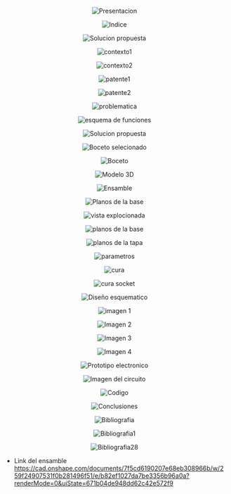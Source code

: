  <p align="center">
  <img src="https://github.com/Arbandu/Fundbio/blob/f7bf55b393951f2d37457765e588534dc65d0cd9/Imagenes/Presentacion.png" alt="Presentacion">
</p>  

 <p align="center">
  <img src="https://github.com/Arbandu/Fundbio/blob/c4ab7309298628b1fd9f7b3699f105d812f7d14e/Imagenes/Indice.png" alt="Indice">
</p>  

 <p align="center">
  <img src="https://github.com/Arbandu/Fundbio/blob/41d602e06e5343dab5e5f782104a007a90030e1e/Imagenes/1%20Solucion%20propuesta.png" alt="Solucion propuesta">
</p>  

 <p align="center">
  <img src="https://github.com/Arbandu/Fundbio/blob/1debdf7a62c1867df3282a399cfa4e1be1a74d53/Imagenes/contexto1.png" alt="contexto1">
</p>  
 <p align="center">
  <img src="https://github.com/Arbandu/Fundbio/blob/3a23ef658078048282c19a03eda6dc07d63b013a/Imagenes/contexto%202.png" alt="contexto2">
</p>  
 <p align="center">
  <img src="https://github.com/Arbandu/Fundbio/blob/3cb745badcf81d43681a615326a90c8f342b5942/Imagenes/patentes1.png" alt="patente1">
</p>  
 <p align="center">
  <img src="https://github.com/Arbandu/Fundbio/blob/5c187ca8d754298c1ad79c91593d129fd28dd9dc/Imagenes/patentes2.png" alt="patente2">
</p>  

<p align="center">
  <img src="https://github.com/Arbandu/Fundbio/blob/c93557fec7ac52eeeab40eef0b45dc31eb59b881/Imagenes/problematica.png" alt="problematica">
</p>  
<p align="center">
  <img src="https://github.com/Arbandu/Fundbio/blob/9a021b2ce2aa82763b01c111ecc7b249049ef80b/Imagenes/2%20Esquema%20de%20funciones.png" alt="esquema de funciones">
</p>  

<p align="center">
  <img src="https://github.com/Arbandu/Fundbio/blob/41d602e06e5343dab5e5f782104a007a90030e1e/Imagenes/1%20Solucion%20propuesta.png" alt="Solucion propuesta">
</p>  


 <p align="center">
  <img src="https://github.com/Arbandu/Fundbio/blob/675f2a84322cadb198a0edd1b8e996d002ee6b20/Imagenes/3%20Boceto.png" alt="Boceto selecionado">
</p>  

<p align="center">
  <img src="https://github.com/Arbandu/Fundbio/blob/74271249ef2be12f3ae357d62bf327e2cb131ac1/Imagenes/14.png" alt="Boceto">
</p>  

 <p align="center">
  <img src="https://github.com/Arbandu/Fundbio/blob/e13daf6a9e9c63a7b676ffa6e66fb167de2c9dce/Imagenes/4%20Modelo%203D.png" alt="Modelo 3D">
</p>  

 <p align="center">
  <img src="https://github.com/Arbandu/Fundbio/blob/ac8098e5508d18a7b0ab964b36b1a53bfab724a1/Imagenes/15.png" alt="Ensamble">
</p>  

 <p align="center">
  <img src="https://github.com/Arbandu/Fundbio/blob/ab072538b5e00607a5894a7aff194d3e6d6f68b3/Imagenes/16.png" alt="Planos de la base">
</p>  

 <p align="center">
  <img src="https://github.com/Arbandu/Fundbio/blob/fbc389ebbef23c4668ecb9bd18bb56e54f8193f0/Imagenes/vista%20expl.png" alt="vista explocionada">
</p>  

 <p align="center">
  <img src="https://github.com/Arbandu/Fundbio/blob/75d61e4036bd087a492fd86ad1e2f51c41d4de9e/Imagenes/planos%20de%20la%20base.png" alt="planos de la base">
</p>  

 <p align="center">
  <img src="https://github.com/Arbandu/Fundbio/blob/a0fec41d70ccb68993dc328611c2b15c995eed98/Imagenes/planos%20de%20la%20tapa.png" alt="planos de la tapa">
</p>  
 <p align="center">
  <img src="https://github.com/Arbandu/Fundbio/blob/7524c9728a1baa9a6ee1e1d8f0e2de8dbd8cba6e/Imagenes/parametros%20de%20impresion.png" alt="parametros">
</p>  
 <p align="center">
  <img src="https://github.com/Arbandu/Fundbio/blob/6529d27baab7ff97b833101398f526e70f494779/Imagenes/cura%20.png" alt="cura">
</p>  
 <p align="center">
  <img src="https://github.com/Arbandu/Fundbio/blob/6f34f6622745acc63c24639bba4f6d95db67c65f/Imagenes/cura%20socket.png" alt="cura socket">
</p>  
 <p align="center">
  <img src="https://github.com/Arbandu/Fundbio/blob/c054fa9892d8ce54dd14e707f1d6d81a75d1ebd7/Imagenes/5%20Dise%C3%B1o%20esquematico.png" alt="Diseño esquematico">
</p>  

<p align="center">
  <img src="https://github.com/Arbandu/Fundbio/blob/397d67b18023379cd76ec173b3f34fb146b17a3c/Imagenes/24.png" alt="imagen 1">
</p>  
<p align="center">
  <img src="https://github.com/Arbandu/Fundbio/blob/5c335e4c26a2644379e2e7a59b3d423886ece4b4/Imagenes/25.png" alt="Imagen 2">
</p>  
<p align="center">
  <img src="https://github.com/Arbandu/Fundbio/blob/5393fc22f057c7675e6478f175adfc0c623c153e/Imagenes/26.png" alt="Imagen 3">
</p>  
<p align="center">
  <img src="https://github.com/Arbandu/Fundbio/blob/dfc871760e7ec1e2e679872d7f239bd03113eec4/Imagenes/27.png" alt="Imagen 4">
</p>  

 <p align="center">
  <img src="https://github.com/Arbandu/Fundbio/blob/88f18cd2f7b929573bdae4b0167aa63002c440ea/Imagenes/6%20Prototipo%20electronico.png" alt="Prototipo electronico">
</p>  

<p align="center">
  <img src="https://github.com/Arbandu/Fundbio/blob/72645686b9b560a01d1ba623a07069d945ead6dc/Imagenes/29.png" alt="Imagen del circuito">
</p>  

<p align="center">
  <img src="https://github.com/Arbandu/Fundbio/blob/a4e71cc81fa24e550bd4f306203ff40ed14597ff/Imagenes/codigo.png" alt="Codigo">
</p>  

 <p align="center">
  <img src="https://github.com/Arbandu/Fundbio/blob/4d6c0e7d8423effc01cf7f6c6c615dc77ccec825/Imagenes/7%20Conclusiones.png" alt="Conclusiones">
</p>  

<p align="center">
  <img src="https://github.com/Arbandu/Fundbio/blob/8865545e5190fd6a5c635f16f1ef05c3e6843e1b/Imagenes/8%20Bibliografia.png" alt="Bibliografia">
</p>  
<p align="center">
  <img src="https://github.com/Arbandu/Fundbio/blob/f7025899853f01eb64f3925d175876a3a0e8f994/Imagenes/referencias1.png" alt="Bibliografia1">
</p>
<p align="center">
  <img src="https://github.com/Arbandu/Fundbio/blob/26d4800c337cc8f05bcb9f94388358b87ed6badd/Imagenes/referencias2.png
" alt="Bibliografia28">
</p>  


- Link del ensamble
https://cad.onshape.com/documents/7f5cd6190207e68eb308966b/w/259f24907531f0b281496f51/e/b82ef1027da7be3356b96a0a?renderMode=0&uiState=671b04de948dd62c42e572f9
